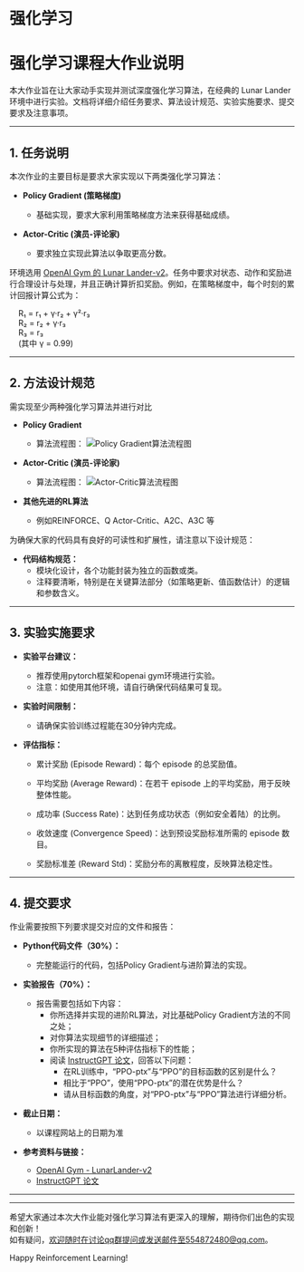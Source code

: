 # 强化学习


# 强化学习课程大作业说明

本大作业旨在让大家动手实现并测试深度强化学习算法，在经典的 Lunar Lander 环境中进行实验。文档将详细介绍任务要求、算法设计规范、实验实施要求、提交要求及注意事项。

---

## 1. 任务说明

本次作业的主要目标是要求大家实现以下两类强化学习算法：

- **Policy Gradient (策略梯度)**  
  - 基础实现，要求大家利用策略梯度方法来获得基础成绩。
  
- **Actor-Critic (演员-评论家)**  
  - 要求独立实现此算法以争取更高分数。

环境选用 [OpenAI Gym 的 Lunar Lander-v2](https://www.gymlibrary.dev/environments/box2d/lunar_lander/)。任务中要求对状态、动作和奖励进行合理设计与处理，并且正确计算折扣奖励。例如，在策略梯度中，每个时刻的累计回报计算公式为：  
  
&nbsp;&nbsp;&nbsp;&nbsp;R₁ = r₁ + γ·r₂ + γ²·r₃  
&nbsp;&nbsp;&nbsp;&nbsp;R₂ = r₂ + γ·r₃  
&nbsp;&nbsp;&nbsp;&nbsp;R₃ = r₃  
&nbsp;&nbsp;&nbsp;&nbsp;(其中 γ = 0.99)

---

## 2. 方法设计规范

需实现至少两种强化学习算法并进行对比

- **Policy Gradient**
  - 算法流程图：
  ![Policy Gradient算法流程图](../images/NJU_DL2025_project_RL/al01_policy_gradient.png)

- **Actor-Critic (演员-评论家)**  
  - 算法流程图：
  ![Actor-Critic算法流程图](../images/NJU_DL2025_project_RL/al02_ac.png)

- **其他先进的RL算法**
  - 例如REINFORCE、Q Actor-Critic、A2C、A3C 等

为确保大家的代码具有良好的可读性和扩展性，请注意以下设计规范：

- **代码结构规范：**
  - 模块化设计，各个功能封装为独立的函数或类。
  - 注释要清晰，特别是在关键算法部分（如策略更新、值函数估计）的逻辑和参数含义。

---

## 3. 实验实施要求

- **实验平台建议：**
  - 推荐使用pytorch框架和openai gym环境进行实验。  
  - 注意：如使用其他环境，请自行确保代码结果可复现。  

- **实验时间限制：**
  - 请确保实验训练过程能在30分钟内完成。

- **评估指标：**
  - 累计奖励 (Episode Reward)：每个 episode 的总奖励值。

  - 平均奖励 (Average Reward)：在若干 episode 上的平均奖励，用于反映整体性能。

  - 成功率 (Success Rate)：达到任务成功状态（例如安全着陆）的比例。

  - 收敛速度 (Convergence Speed)：达到预设奖励标准所需的 episode 数目。

  - 奖励标准差 (Reward Std)：奖励分布的离散程度，反映算法稳定性。

---

## 4. 提交要求

作业需要按照下列要求提交对应的文件和报告：

- **Python代码文件（30%）：**
  - 完整能运行的代码，包括Policy Gradient与进阶算法的实现。


- **实验报告（70%）：**
  - 报告需要包括如下内容：
    - 你所选择并实现的进阶RL算法，对比基础Policy Gradient方法的不同之处；
    - 对你算法实现细节的详细描述；
    - 你所实现的算法在5种评估指标下的性能；
    - 阅读 [InstructGPT 论文](https://arxiv.org/pdf/2203.02155.pdf)，回答以下问题：
      - 在RL训练中，“PPO-ptx”与“PPO”的目标函数的区别是什么？
      - 相比于“PPO”，使用“PPO-ptx”的潜在优势是什么？
      - 请从目标函数的角度，对“PPO-ptx”与“PPO”算法进行详细分析。

- **截止日期：**
  - 以课程网站上的日期为准


- **参考资料与链接：**
  - [OpenAI Gym - LunarLander-v2](https://github.com/openai/gym/blob/master/gym/envs/box2d/lunar_lander.py)
  - [InstructGPT 论文](https://arxiv.org/pdf/2203.02155.pdf)
---


---

希望大家通过本次大作业能对强化学习算法有更深入的理解，期待你们出色的实现和创新！  
如有疑问，欢迎随时在讨论qq群提问或发送邮件至554872480@qq.com。

Happy Reinforcement Learning!

